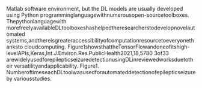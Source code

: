 Matlab software environment, but the DL models are usually developed using Python
programminglanguagewithnumerousopen-sourcetoolboxes. Thepythonlanguagewith
morefreelyavailableDLtoolboxeshashelpedtheresearcherstodevelopnovelautomated
systems,andthereisgreateraccessibilityofcomputationresourcetoeveryonethanksto
cloudcomputing. Figure1showsthattheTensorFlowandoneofitshigh-levelAPIs,Keras,Int.J.Environ.Res.PublicHealth2021,18,5780 3of33
arewidelyusedforepilepticseizuredetectionusingDLinreviewedworksduetotheir
versatilityandapplicability.
Figure1. NumberoftimeseachDLtoolwasusedforautomateddetectionofepilepticseizureby
variousstudies.